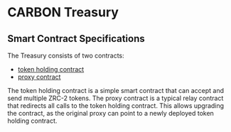 # CARBON Treasury

## Smart Contract Specifications

The Treasury consists of two contracts:
- [token holding contract](https://github.com/GenesysLabs/Treasury/blob/main/contracts/treasury.scilla)
- [proxy contract](https://github.com/GenesysLabs/Treasury/blob/main/contracts/proxy.scilla)

The token holding contract is a simple smart contract that can accept and send multiple ZRC-2 tokens. The proxy contract is a typical relay contract that redirects all calls to the token holding contract. This allows upgrading the contract, as the original proxy can point to a newly deployed token holding contract.